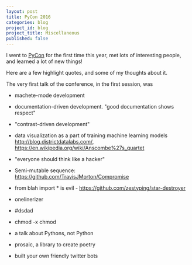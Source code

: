 ```yaml
---
layout: post
title: PyCon 2016
categories: blog
project_id: blog
project_title: Miscellaneous
published: false
---
```


I went to [PyCon](http://us.pycon.org) for the first time this year, met lots of interesting people, and learned a lot of new things!

<!-- more -->

Here are a few highlight quotes, and some of my thoughts about it.

The very first talk of the conference, in the first session, was 
* machete-mode development

* documentation-driven development. "good documentation shows respect"

* "contrast-driven development"

* data visualization as a part of training machine learning models http://blog.districtdatalabs.com/, https://en.wikipedia.org/wiki/Anscombe%27s_quartet

* "everyone should think like a hacker"

* Semi-mutable sequence: https://github.com/TravisJMorton/Compromise

* from blah import * is evil - https://github.com/zestyping/star-destroyer

* onelinerizer

* #dsdad

* chmod -x chmod

* a talk about Pythons, not Python

* prosaic, a library to create poetry

* built your own friendly twitter bots